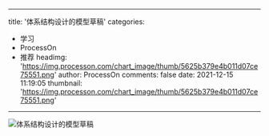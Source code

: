 
---
title: '体系结构设计的模型草稿'
categories: 
 - 学习
 - ProcessOn
 - 推荐
headimg: 'https://img.processon.com/chart_image/thumb/5625b379e4b011d07ce75551.png'
author: ProcessOn
comments: false
date: 2021-12-15 11:19:05
thumbnail: 'https://img.processon.com/chart_image/thumb/5625b379e4b011d07ce75551.png'
---

<div>   
<img class="thumb" alt="体系结构设计的模型草稿" src="https://img.processon.com/chart_image/thumb/5625b379e4b011d07ce75551.png" referrerpolicy="no-referrer">
<p></p>  
</div>
            